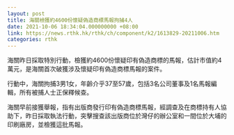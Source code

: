 ```yaml
---
layout: post
title: 海關檢獲約4600份懷疑偽造商標馬報拘捕4人
date: 2021-10-06 18:34:04.000000000 +08:00
link: https://news.rthk.hk/rthk/ch/component/k2/1613829-20211006.htm
categories: rthk
---
```


海關昨日採取特別行動，檢獲約4600份懷疑印有偽造商標的馬報，估計市值約4萬元，是海關首次破獲涉及懷疑印有偽造商標馬報的案件。

行動中，海關拘捕3男1女，年齡介乎37至57歲，包括3名公司董事及1名馬報編輯，所有被捕人士正保釋候查。

海關早前接獲舉報，指有出版商發行印有偽造商標馬報，經調查及在商標持有人協助下，昨日採取執法行動，突擊搜查該出版商位於灣仔的辦公室和一間位於大埔的印刷廠房，並檢獲這批馬報。
